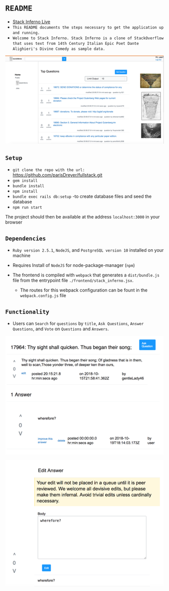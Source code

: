 # `README`


- [Stack Inferno Live](https://stack-infierno.herokuapp.com/#/)
- `This README documents the steps necessary to get the
application up and running.`
- `Welcome to Stack Inferno. Stack Inferno is a clone of StackOverflow that uses text from 14th Century Italian Epic Poet Dante Alighieri's Divine Comedy as sample data.`

![Alt text](/main_site.png?raw=true "Main Site Page")

## `Setup`

- `git clone the repo with the url:` https://github.com/parisDreyer/fullstack.git
- `gem install`  
- `bundle install`  
- `npm install`  
- `bundle exec rails db:setup` -to create database files and seed the database
- `npm run start`

The project should then be available at the address `localhost:3000` in your browser


## `Dependencies`

* `Ruby version 2.5.1`, `NodeJS`, and `PostgreSQL version 10` installed on your machine

* Requires Install of `NodeJS` for node-package-manager (`npm`)

* The frontend is compiled with `webpack` that generates a `dist/bundle.js` file from the entrypoint file `./frontend/stack_inferno.jsx`.  
  - The routes for this webpack configuration can be fount in the `webpack.config.js` file


## `Functionality`

* Users can `Search` for `questions` by `title`, `Ask Questions`, `Answer Questions`, and `Vote` on `Questions` and `Answers`.

![Alt text](/QandA.png?raw=true "Question And Answer Page")

![Alt text](/editAnswer.png?raw=true "Edit Answer Form")
